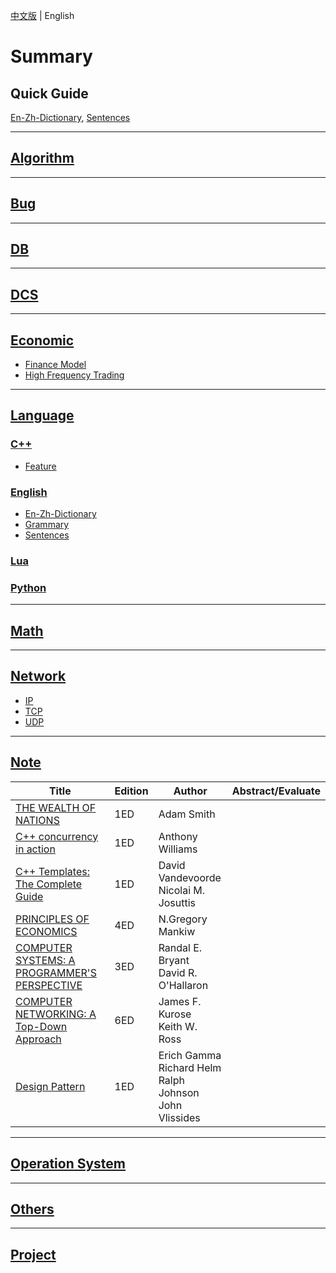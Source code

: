 [中文版](README_zh.md) | English

# Summary

## Quick Guide

[En-Zh-Dictionary](LANG/ENGLISH/en_zh_dictionary.md), [Sentences](LANG/ENGLISH/sentences.md)

---

## [Algorithm](ALGO/README.md)

---

## [Bug](BUG/README.md)

---

## [DB](DB/README.md)

---

## [DCS](DCS/README.md)

---

## [Economic](ECONOMIC/README.md)

- [Finance Model](ECONOMIC/finance.md)
- [High Frequency Trading](ECONOMIC/hft.md)

---

## [Language](LANG/README.md)

### [C++](LANG/C++/README.md)

- [Feature](LANG/C++/feature.md)

### [English](LANG/ENGLISH/README.md)

- [En-Zh-Dictionary](LANG/ENGLISH/en_zh_dictionary.md)
- [Grammary](LANG/ENGLISH/grammary.md)
- [Sentences](LANG/ENGLISH/sentences.md)

### [Lua](LANG/LUA/README.md)

### [Python](LANG/PYTHON/README.md)

---

## [Math](MATH/README.md)

---

## [Network](NET/README.md)

- [IP](NET/ip.md)
- [TCP](NET/tcp.md)
- [UDP](NET/udp.md)

---

## [Note](NOTE/README.md)

| Title                                                        | Edition | Author                                                       | Abstract/Evaluate |
| ------------------------------------------------------------ | ------- | ------------------------------------------------------------ | ----------------- |
| [THE WEALTH OF NATIONS](NOTE/THE_WEALTH_OF_NATIONS/README.md) | 1ED     | Adam Smith                                                   |                   |
| [C++ concurrency in action](NOTE/CPP_CONCURRENCY_IN_ACTION/README.md) | 1ED     | Anthony Williams                                             |                   |
| [C++ Templates: The Complete Guide](NOTE/CPP_TEMPLATES/README.md) | 1ED     | David Vandevoorde<br>Nicolai M. Josuttis                     |                   |
| [PRINCIPLES OF ECONOMICS](NOTE/PRINCIPLES_OF_ECONOMICS/README.md) | 4ED     | N.Gregory Mankiw                                             |                   |
| [COMPUTER SYSTEMS: A PROGRAMMER'S PERSPECTIVE](NOTE/CSAPP/README.md) | 3ED     | Randal E. Bryant<br>David R. O'Hallaron                      |                   |
| [COMPUTER NETWORKING: A Top-Down Approach](NOTE/COMPUTER_NETWORKING_A_TOP_DOWN_APPROACH/README.md) | 6ED     | James F. Kurose<br>Keith W. Ross                             |                   |
| [Design Pattern](NOTE/DESIGN_PATTERN/README.md)              | 1ED     | Erich Gamma<br>Richard Helm<br>Ralph Johnson<br>John Vlissides |                   |

---

## [Operation System](OS/README.md)

---

## [Others](OTHERS/README.md)

---

## [Project](PROJ/README.md)
